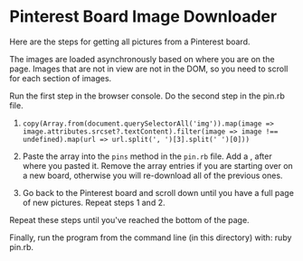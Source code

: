 # Pinterest Board Image Downloader

Here are the steps for getting all pictures from a Pinterest board.

The images are loaded asynchronously based on where you are on the page. Images that are not in view are not in the DOM,
so you need to scroll for each section of images.

Run the first step in the browser console. Do the second step in the pin.rb file.

1. `copy(Array.from(document.querySelectorAll('img')).map(image => image.attributes.srcset?.textContent).filter(image => image !== undefined).map(url => url.split(', ')[3].split(' ')[0]))`

2. Paste the array into the `pins` method in the `pin.rb` file. Add a , after where you pasted it. Remove the array entries if you are starting over on a new board, otherwise you will re-download all of the previous ones.

3. Go back to the Pinterest board and scroll down until you have a full page of new pictures. Repeat steps 1 and 2.

Repeat these steps until you've reached the bottom of the page.

Finally, run the program from the command line (in this directory) with: ruby pin.rb.